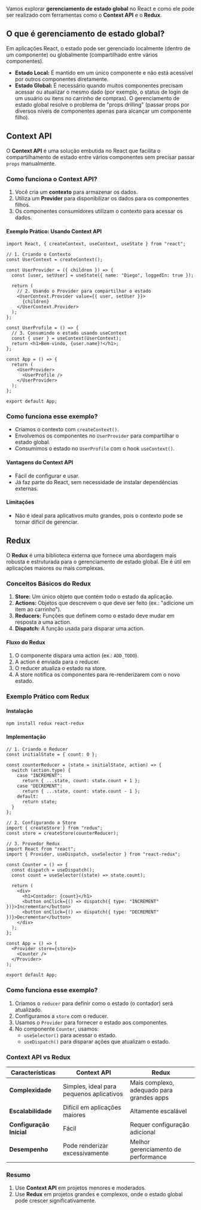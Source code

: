 Vamos explorar **gerenciamento de estado global** no React e como ele pode ser realizado com ferramentas como o **Context API** e o **Redux**.

## **O que é gerenciamento de estado global?**
Em aplicações React, o estado pode ser gerenciado localmente (dentro de um componente) ou globalmente (compartilhado entre vários componentes).
- **Estado Local:** É mantido em um único componente e não está acessível por outros componentes diretamente.
- **Estado Global:** É necessário quando muitos componentes precisam acessar ou atualizar o mesmo dado (por exemplo, o status de login de um usuário ou itens no carrinho de compras).
O gerenciamento de estado global resolve o problema de "props drilling" (passar props por diversos níveis de componentes apenas para alcançar um componente filho).
## **Context API**
O **Context API** é uma solução embutida no React que facilita o compartilhamento de estado entre vários componentes sem precisar passar `props` manualmente.
### **Como funciona o Context API?**
1. Você cria um **contexto** para armazenar os dados.
2. Utiliza um **Provider** para disponibilizar os dados para os componentes filhos.
3. Os componentes consumidores utilizam o contexto para acessar os dados.

#### **Exemplo Prático: Usando Context API**

```
import React, { createContext, useContext, useState } from "react";

// 1. Criando o Contexto
const UserContext = createContext();

const UserProvider = ({ children }) => {
  const [user, setUser] = useState({ name: "Diego", loggedIn: true });

  return (
    // 2. Usando o Provider para compartilhar o estado
    <UserContext.Provider value={{ user, setUser }}>
      {children}
    </UserContext.Provider>
  );
};

const UserProfile = () => {
  // 3. Consumindo o estado usando useContext
  const { user } = useContext(UserContext);
  return <h1>Bem-vindo, {user.name}!</h1>;
};

const App = () => {
  return (
    <UserProvider>
      <UserProfile />
    </UserProvider>
  );
};

export default App;
```
### **Como funciona esse exemplo?**
- Criamos o contexto com `createContext()`.
- Envolvemos os componentes no `UserProvider` para compartilhar o estado global.
- Consumimos o estado no `UserProfile` com o hook `useContext()`.
#### **Vantagens do Context API**
- Fácil de configurar e usar.
- Já faz parte do React, sem necessidade de instalar dependências externas.
#### **Limitações**
- Não é ideal para aplicativos muito grandes, pois o contexto pode se tornar difícil de gerenciar.
## **Redux**
O **Redux** é uma biblioteca externa que fornece uma abordagem mais robusta e estruturada para o gerenciamento de estado global. Ele é útil em aplicações maiores ou mais complexas.

### **Conceitos Básicos do Redux**
1. **Store:** Um único objeto que contém todo o estado da aplicação.
2. **Actions:** Objetos que descrevem o que deve ser feito (ex.: "adicione um item ao carrinho").
3. **Reducers:** Funções que definem como o estado deve mudar em resposta a uma action.
4. **Dispatch:** A função usada para disparar uma action.
#### **Fluxo do Redux**
1. O componente dispara uma action (ex.: `ADD_TODO`).
2. A action é enviada para o reducer.
3. O reducer atualiza o estado na store.
4. A store notifica os componentes para re-renderizarem com o novo estado.
### **Exemplo Prático com Redux**

#### **Instalação**

```
npm install redux react-redux
```

#### **Implementação**

```
// 1. Criando o Reducer
const initialState = { count: 0 };

const counterReducer = (state = initialState, action) => {
  switch (action.type) {
    case "INCREMENT":
      return { ...state, count: state.count + 1 };
    case "DECREMENT":
      return { ...state, count: state.count - 1 };
    default:
      return state;
  }
};

// 2. Configurando a Store
import { createStore } from "redux";
const store = createStore(counterReducer);

// 3. Provedor Redux
import React from "react";
import { Provider, useDispatch, useSelector } from "react-redux";

const Counter = () => {
  const dispatch = useDispatch();
  const count = useSelector((state) => state.count);

  return (
    <div>
      <h1>Contador: {count}</h1>
      <button onClick={() => dispatch({ type: "INCREMENT" })}>Incrementar</button>
      <button onClick={() => dispatch({ type: "DECREMENT" })}>Decrementar</button>
    </div>
  );
};

const App = () => (
  <Provider store={store}>
    <Counter />
  </Provider>
);

export default App;
```

### **Como funciona esse exemplo?**
1. Criamos o `reducer` para definir como o estado (o contador) será atualizado.
2. Configuramos a `store` com o reducer.
3. Usamos o `Provider` para fornecer o estado aos componentes.
4. No componente `Counter`, usamos:
    - `useSelector()` para acessar o estado.
    - `useDispatch()` para disparar ações que atualizam o estado.
### **Context API vs Redux**

|**Características**|**Context API**|**Redux**|
|---|---|---|
|**Complexidade**|Simples, ideal para pequenos aplicativos|Mais complexo, adequado para grandes apps|
|**Escalabilidade**|Difícil em aplicações maiores|Altamente escalável|
|**Configuração Inicial**|Fácil|Requer configuração adicional|
|**Desempenho**|Pode renderizar excessivamente|Melhor gerenciamento de performance|

### **Resumo**
1. Use **Context API** em projetos menores e moderados.
2. Use **Redux** em projetos grandes e complexos, onde o estado global pode crescer significativamente.


